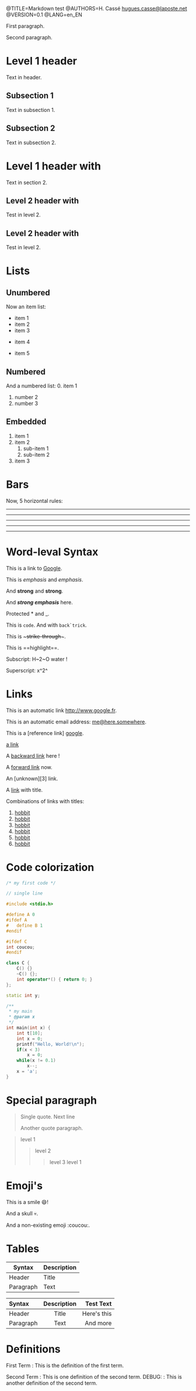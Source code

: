 @TITLE=Markdown test
@AUTHORS=H. Cassé <hugues.casse@laposte.net>
@VERSION=0.1
@LANG=en_EN

First paragraph.

Second paragraph.

Level 1 header
==============


Text in header.

Subsection 1
------------

Text in subsection 1.

Subsection 2
------------

Text in subsection 2.

# Level 1 header with ##

Text in section 2.

## Level 2 header with ##

Test in level 2.

## Level 2 header with ##

Test in level 2.

# Lists

## Unumbered

Now an item list:
* item 1
* item 2
* item 3
+ item 4
- item 5

## Numbered

And a numbered list:
0. item 1
1. number 2
33. number 3

## Embedded

1. item 1
2. item 2
	1. sub-item 1
	2. sub-item 2
3. item 3


# Bars

Now, 5 horizontal rules:

***
*****
* * *
- - -

------------

# Word-leval Syntax

This is a link to [Google](http://www.google.fr).

This is *emphasis* and _emphasis_.

And **strong** and __strong__.

And ***strong emphasis*** here.

Protected \* and \_.

This is `code`. And with ``back`trick``.

This is ~~~strike-through~~~.

This is ==highlight==.

Subscript: H~2~O water !

Superscript: x^2^


# Links

This is an automatic link <http://www.google.fr>.

This is an automatic email address: <me@here.somewhere>.

This is a [reference link] [google].

[google]: http://www.google.fr	'This is Google!'

[a link](http://www.gnu.com)

[1]: http://gcc.gnu.org

A [backward link][1] here !

A [forward link][2] now.

[2]: http://www.irit.fr

An [unknown][3] link.

A [link](https://www.gnu.org/ "This is GNU!") with title.


[h1]: https://en.wikipedia.org/wiki/Hobbit#Lifestyle
[h2]: https://en.wikipedia.org/wiki/Hobbit#Lifestyle "Hobbit lifestyles"
[h3]: https://en.wikipedia.org/wiki/Hobbit#Lifestyle 'Hobbit lifestyles'
[h4]: https://en.wikipedia.org/wiki/Hobbit#Lifestyle (Hobbit lifestyles)
[h5]: <https://en.wikipedia.org/wiki/Hobbit#Lifestyle> "Hobbit lifestyles"
[h6]: <https://en.wikipedia.org/wiki/Hobbit#Lifestyle> 'Hobbit lifestyles'
[h7]: <https://en.wikipedia.org/wiki/Hobbit#Lifestyle> (Hobbit lifestyles)

Combinations of links with titles:
1. [hobbit][h1]
1. [hobbit][h2]
1. [hobbit][h3]
1. [hobbit][h4]
1. [hobbit][h5]
1. [hobbit][h6]


# Code colorization

```c++
/* my first code */

// single line

#include <stdio.h>

#define A 0
#ifdef A
#	define B 1
#endif

#ifdef C
int coucou;
#endif

class C {
	C() {}
	~C() {};
	int operator*() { return 0; }
};

static int y;

/**
 * my main
 * @param x
 */
int main(int x) {
	int t[10];
	int x = 0;
	printf("Hello, World!\n");
	if(x < 3)
		x = 0;
	while(x != 0.1)
		x--;
	x = 'a';
}
```


# Special paragraph

> Single quote.
> Next line
>
> Another quote paragraph.

> level 1
>> level 2
>>> level 3
> level 1


# Emoji's

This is a smile :smile:!

And a skull :skull:.

And a non-existing emoji :coucou:.



# Tables

| Syntax | Description |
| --- | ----------- |
| Header | Title |
| Paragraph | Text |



| Syntax      | Description | Test Text     |
| :---        |    :----:   |          ---: |
| Header      | Title       | Here's this   |
| Paragraph   | Text        | And more      |


# Definitions

First Term
: This is the definition of the first term.

Second Term
: This is one definition of the second term.
DEBUG: : This is another definition of the second term.

